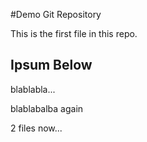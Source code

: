 #Demo Git Repository

This is the first file in this repo.


## Ipsum Below

blablabla...

blablabalba again

2 files now...